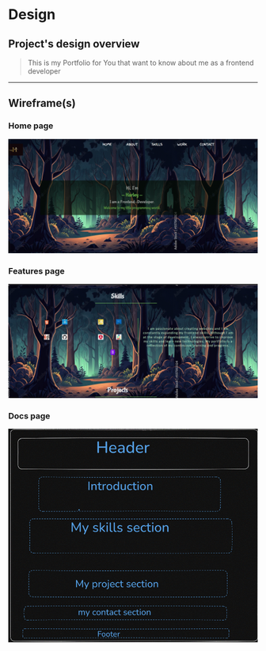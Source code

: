 # Design

## Project's design overview

> This is my Portfolio for You that want to know about me as a frontend
> developer

---

## Wireframe(s)

### Home page

![My  Portfolio](./mainP.gif)

### Features page

![My Portfolio  features wireframe](./featureP.gif)

### Docs page

![My Portfolio docs wireframe](./back2.gif)

